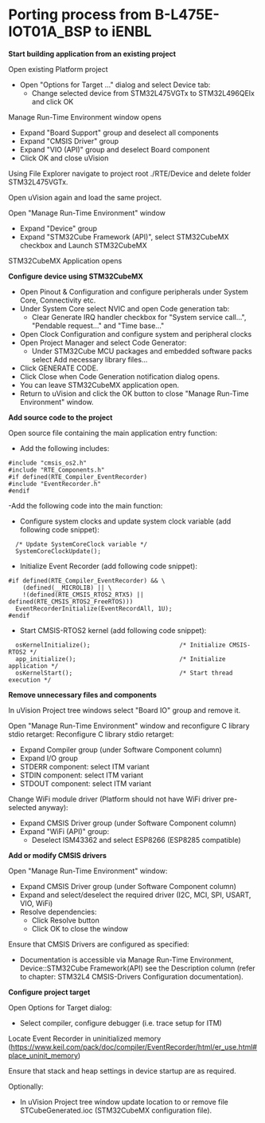 Porting process from B-L475E-IOT01A_BSP to iENBL
================================================

**Start building application from an existing project**

Open existing Platform project
- Open "Options for Target ..." dialog and select Device tab:
  - Change selected device from STM32L475VGTx to STM32L496QEIx and click OK

Manage Run-Time Environment window opens
- Expand "Board Support" group and deselect all components
- Expand "CMSIS Driver" group
- Expand "VIO (API)" group and deselect Board component
- Click OK and close uVision

Using File Explorer navigate to project root ./RTE/Device and delete folder STM32L475VGTx.

Open uVision again and load the same project.

Open "Manage Run-Time Environment" window
- Expand "Device" group
- Expand "STM32Cube Framework (API)", select STM32CubeMX checkbox and Launch STM32CubeMX

STM32CubeMX Application opens

**Configure device using STM32CubeMX**
- Open Pinout & Configuration and configure peripherals under System Core, Connectivity etc.
- Under System Core select NVIC and open Code generation tab:
  - Clear Generate IRQ handler checkbox for "System service call...", "Pendable request..." and "Time base..."
- Open Clock Configuration and configure system and peripheral clocks
- Open Project Manager and select Code Generator:
  - Under STM32Cube MCU packages and embedded software packs select Add necessary library files...
- Click GENERATE CODE.
- Click Close when Code Generation notification dialog opens.
- You can leave STM32CubeMX application open.
- Return to uVision and click the OK button to close "Manage Run-Time Environment" window.

**Add source code to the project**

Open source file containing the main application entry function:
- Add the following includes:
```
#include "cmsis_os2.h"
#include "RTE_Components.h"
#if defined(RTE_Compiler_EventRecorder)
#include "EventRecorder.h"
#endif
```

-Add the following code into the main function:
- Configure system clocks and update system clock variable (add following code snippet):
```
  /* Update SystemCoreClock variable */
  SystemCoreClockUpdate();
```
- Initialize Event Recorder (add following code snippet):
```
#if defined(RTE_Compiler_EventRecorder) && \
    (defined(__MICROLIB) || \
    !(defined(RTE_CMSIS_RTOS2_RTX5) || defined(RTE_CMSIS_RTOS2_FreeRTOS)))
  EventRecorderInitialize(EventRecordAll, 1U);
#endif
```
- Start CMSIS-RTOS2 kernel (add following code snippet):
```
  osKernelInitialize();                         /* Initialize CMSIS-RTOS2 */
  app_initialize();                             /* Initialize application */
  osKernelStart();                              /* Start thread execution */
```

**Remove unnecessary files and components**

In uVision Project tree windows select "Board IO" group and remove it.

Open "Manage Run-Time Environment" window and reconfigure C library stdio retarget:
Reconfigure C library stdio retarget:
- Expand Compiler group (under Software Component column)
- Expand I/O group
- STDERR component: select ITM variant
- STDIN component: select ITM variant
- STDOUT component: select ITM variant

Change WiFi module driver (Platform should not have WiFi driver pre-selected anyway):
- Expand CMSIS Driver group (under Software Component column)
- Expand "WiFi (API)" group:
  - Deselect ISM43362 and select ESP8266 (ESP8285 compatible)

**Add or modify CMSIS drivers**

Open "Manage Run-Time Environment" window:
- Expand CMSIS Driver group (under Software Component column)
- Expand and select/deselect the required driver (I2C, MCI, SPI, USART, VIO, WiFi)
- Resolve dependencies:
  - Click Resolve button
  - Click OK to close the window

Ensure that CMSIS Drivers are configured as specified:
- Documentation is accessible via Manage Run-Time Environment, Device::STM32Cube Framework(API) see the Description column
  (refer to chapter: STM32L4 CMSIS-Drivers Configuration documentation).

**Configure project target**

Open Options for Target dialog:
- Select compiler, configure debugger (i.e. trace setup for ITM)

Locate Event Recorder in uninitialized memory (https://www.keil.com/pack/doc/compiler/EventRecorder/html/er_use.html#place_uninit_memory)

Ensure that stack and heap settings in device startup are as required.

Optionally:
- In uVision Project tree window update location to or remove file STCubeGenerated.ioc
 (STM32CubeMX configuration file).